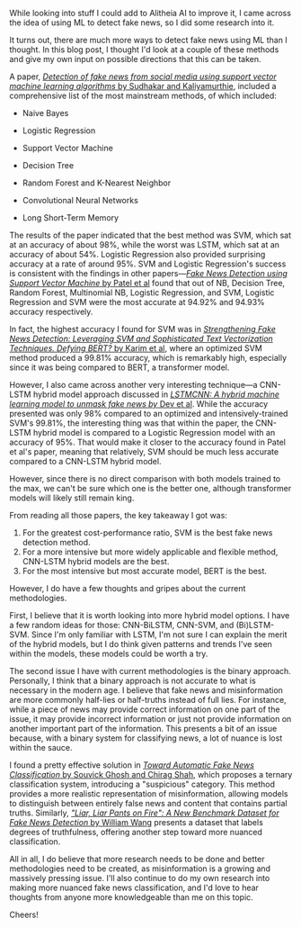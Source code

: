 While looking into stuff I could add to Alitheia AI to improve it, I came across the idea of using ML to detect fake news, so I did some research into it. 

It turns out, there are much more ways to detect fake news using ML than I thought. In this blog post, I thought I'd look at a couple of these methods and give my own input on possible directions that this can be taken.

A paper, [*Detection of fake news from social media using support vector machine learning algorithms* by Sudhakar and Kaliyamurthie](https://www.sciencedirect.com/science/article/pii/S2665917424000047), included a comprehensive list of the most mainstream methods, of which included:

- Naive Bayes

- Logistic Regression

- Support Vector Machine

- Decision Tree

- Random Forest and K-Nearest Neighbor

- Convolutional Neural Networks

- Long Short-Term Memory

The results of the paper indicated that the best method was SVM, which sat at an accuracy of about 98%, while the worst was LSTM, which sat at an accuracy of about 54%. Logistic Regression also provided surprising accuracy at a rate of around 95%. SVM and Logistic Regression's success is consistent with the findings in other papers—[*Fake News Detection using Support Vector Machine* by Patel et al](https://www.scitepress.org/PublishedPapers/2021/105620/105620.pdf) found that out of NB, Decision Tree, Random Forest, Multinomial NB, Logistic Regression, and SVM, Logistic Regression and SVM were the most accurate at 94.92% and 94.93% accuracy respectively.

In fact, the highest accuracy I found for SVM was in [*Strengthening Fake News Detection: Leveraging SVM and Sophisticated Text Vectorization Techniques. Defying BERT?* by Karim et al](https://arxiv.org/html/2411.12703v1), where an optimized SVM method produced a 99.81% accuracy, which is remarkably high, especially since it was being compared to BERT, a transformer model.

However, I also came across another very interesting technique—a CNN-LSTM hybrid model approach discussed in [*LSTMCNN: A hybrid machine learning model to unmask fake news by* Dev et al](https://www.sciencedirect.com/science/article/pii/S2405844024012751). While the accuracy presented was only 98% compared to an optimized and intensively-trained SVM's 99.81%, the interesting thing was that within the paper, the CNN-LSTM hybrid model is compared to a Logistic Regression model with an accuracy of 95%. That would make it closer to the accuracy found in Patel et al's paper, meaning that relatively, SVM should be much less accurate compared to a CNN-LSTM hybrid model.

However, since there is no direct comparison with both models trained to the max, we can't be sure which one is the better one, although transformer models will likely still remain king.

From reading all those papers, the key takeaway I got was:

1. For the greatest cost-performance ratio, SVM is the best fake news detection method.
2. For a more intensive but more widely applicable and flexible method, CNN-LSTM hybrid models are the best.
3. For the most intensive but most accurate model, BERT is the best.

However, I do have a few thoughts and gripes about the current methodologies.

First, I believe that it is worth looking into more hybrid model options. I have a few random ideas for those: CNN-BiLSTM, CNN-SVM, and (Bi)LSTM-SVM. Since I'm only familiar with LSTM, I'm not sure I can explain the merit of the hybrid models, but I do think given patterns and trends I've seen within the models, these models could be worth a try. 

The second issue I have with current methodologies is the binary approach. Personally, I think that a binary approach is not accurate to what is necessary in the modern age. I believe that fake news and misinformation are more commonly half-lies or half-truths instead of full lies. For instance, while a piece of news may provide correct information on one part of the issue, it may provide incorrect information or just not provide information on another important part of the information. This presents a bit of an issue because, with a binary system for classifying news, a lot of nuance is lost within the sauce. 

I found a pretty effective solution in [*Toward Automatic Fake News Classification* by Souvick Ghosh and Chirag Shah](https://scholarspace.manoa.hawaii.edu/server/api/core/bitstreams/2eb9a917-e4dc-4371-bb5a-dd894001bf57/content), which proposes a ternary classification system, introducing a "suspicious" category. This method provides a more realistic representation of misinformation, allowing models to distinguish between entirely false news and content that contains partial truths. Similarly, [*"Liar, Liar Pants on Fire": A New Benchmark Dataset for Fake News Detection* by William Wang](https://www.kaggle.com/datasets/doanquanvietnamca/liar-dataset) presents a dataset that labels degrees of truthfulness, offering another step toward more nuanced classification.

All in all, I do believe that more research needs to be done and better methodologies need to be created, as misinformation is a growing and massively pressing issue. I'll also continue to do my own research into making more nuanced fake news classification, and I'd love to hear thoughts from anyone more knowledgeable than me on this topic.

Cheers!